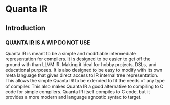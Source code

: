 # Quanta IR
## Introduction
### **QUANTA IR IS A WIP DO NOT USE**
Quanta IR is meant to be a simple and modifiable intermediate representation for compilers.
It is designed to be easier to get off the ground with than LLVM IR. Making it ideal for 
hobby projects, DSLs, and educational purposes. It is also designed to be easy to modify with its
own meta language that gives direct access to IR internal tree representation. This allows the simple
Quanta IR to be extended to fit the needs of any type of compiler. This also makes Quanta IR a good 
alternative to compiling to C code for simple compilers. Quanta IR itself compiles to C code, but
it provides a more modern and language agnostic syntax to target.
